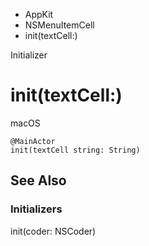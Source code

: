 

- AppKit
- NSMenuItemCell
-  init(textCell:) 

Initializer

# init(textCell:)

macOS

``` source
@MainActor
init(textCell string: String)
```

## See Also

### Initializers

init(coder: NSCoder)

